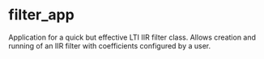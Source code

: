 # filter_app
Application for a quick but effective LTI IIR filter class. Allows creation and running of an IIR filter with coefficients configured by a user.
